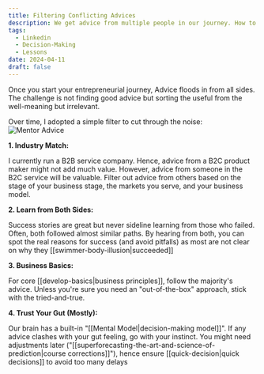 ```yaml
---
title: Filtering Conflicting Advices
description: We get advice from multiple people in our journey. How to filter out whats not relevant
tags:
  - Linkedin
  - Decision-Making
  - Lessons
date: 2024-04-11
draft: false
---
```




Once you start your entrepreneurial journey, Advice floods in from all sides. The challenge is not finding good advice but sorting the useful from the well-meaning but irrelevant. 

Over time, I adopted a simple filter to cut through the noise:
![Mentor Advice](https://images.unsplash.com/photo-1505664194779-8beaceb93744?q=80&w=3570&auto=format&fit=crop&ixlib=rb-4.0.3&ixid=M3wxMjA3fDB8MHxwaG90by1wYWdlfHx8fGVufDB8fHx8fA%3D%3D)

**1. Industry Match:**

I currently run a B2B service company. Hence, advice from a B2C product maker might not add much value. However, advice from someone in the B2C service will be valuable. Filter out advice from others based on the stage of your business stage, the markets you serve, and your business model.

**2. Learn from Both Sides:**

Success stories are great but never sideline learning from those who failed. Often, both followed almost similar paths. By hearing from both, you can spot the real reasons for success (and avoid pitfalls) as most are not clear on why they [[swimmer-body-illusion|succeeded]]

**3. Business Basics:**

For core [[develop-basics|business principles]], follow the majority's advice. Unless you're sure you need an "out-of-the-box" approach, stick with the tried-and-true.

**4. Trust Your Gut (Mostly):**

Our brain has a built-in "[[Mental Model|decision-making model]]". If any advice clashes with your gut feeling, go with your instinct. You might need adjustments later ("[[superforecasting-the-art-and-science-of-prediction|course corrections]]"), hence ensure [[quick-decision|quick decisions]] to avoid too many delays